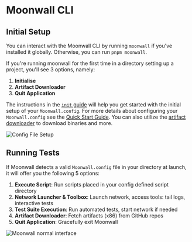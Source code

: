 # Moonwall CLI

## Initial Setup

You can interact with the Moonwall CLI by running `moonwall` if you've installed it globally. Otherwise, you can run `pnpm moonwall`. 

If you're running moonwall for the first time in a directory setting up a project, you'll see 3 options, namely: 

1. **Initialise**
2. **Artifact Downloader**
3. **Quit Application** 

The instructions in the [`init` guide](/guide/cmd/init) will help you get started with the initial setup of your `Moonwall.config`. For more details about configuring your `Moonwall.config` see the [Quick Start Guide](/guide/test/quick-start). You can also utilize the [artifact downloader](/guide/util/common) to download binaries and more.

![Config File Setup](/cli-setup.png)

## Running Tests

If Moonwall detects a valid `Moonwall.config` file in your directory at launch, it will offer you the following 5 options: 

1. **Execute Script**: Run scripts placed in your config defined script directory
2. **Network Launcher & Toolbox**: Launch network, access tools: tail logs, interactive tests
3. **Test Suite Execution**: Run automated tests, start network if needed
4. **Artifact Downloader**: Fetch artifacts (x86) from GitHub repos
5. **Quit Application**: Gracefully exit Moonwall

![Moonwall normal interface](/cli-normal.png)